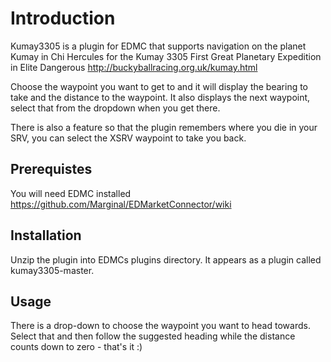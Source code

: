 Introduction
====

Kumay3305 is a plugin for EDMC that supports navigation on the planet Kumay
in Chi Hercules for the Kumay 3305 First Great Planetary Expedition in 
Elite Dangerous http://buckyballracing.org.uk/kumay.html

Choose the waypoint you want to get to and it will display the bearing to take
and the distance to the waypoint. It also displays the next waypoint, select 
that from the dropdown when you get there.

There is also a feature so that the plugin remembers where you die in your SRV,
you can select the XSRV waypoint to take you back.

Prerequistes
----

You will need EDMC installed https://github.com/Marginal/EDMarketConnector/wiki

Installation
----

Unzip the plugin into EDMCs plugins directory. It appears as a plugin called
kumay3305-master. 

Usage
----

There is a drop-down to choose the waypoint you want to head towards. 
Select that and then follow the suggested heading while the distance counts
down to zero - that's it :)


